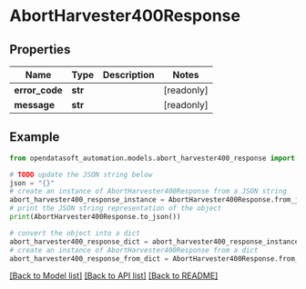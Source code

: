 # AbortHarvester400Response


## Properties

Name | Type | Description | Notes
------------ | ------------- | ------------- | -------------
**error_code** | **str** |  | [readonly] 
**message** | **str** |  | [readonly] 

## Example

```python
from opendatasoft_automation.models.abort_harvester400_response import AbortHarvester400Response

# TODO update the JSON string below
json = "{}"
# create an instance of AbortHarvester400Response from a JSON string
abort_harvester400_response_instance = AbortHarvester400Response.from_json(json)
# print the JSON string representation of the object
print(AbortHarvester400Response.to_json())

# convert the object into a dict
abort_harvester400_response_dict = abort_harvester400_response_instance.to_dict()
# create an instance of AbortHarvester400Response from a dict
abort_harvester400_response_from_dict = AbortHarvester400Response.from_dict(abort_harvester400_response_dict)
```
[[Back to Model list]](../README.md#documentation-for-models) [[Back to API list]](../README.md#documentation-for-api-endpoints) [[Back to README]](../README.md)


